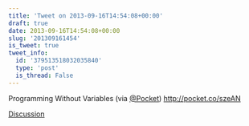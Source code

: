 ```yaml
---
title: 'Tweet on 2013-09-16T14:54:08+00:00'
draft: true
date: 2013-09-16T14:54:08+00:00
slug: '201309161454'
is_tweet: true
tweet_info:
  id: '379513518032035840'
  type: 'post'
  is_thread: False
---
```




Programming Without Variables (via [@Pocket](https://x.com/Pocket)) <http://pocket.co/szeAN>

[Discussion](https://x.com/sytelus/status/379513518032035840)
